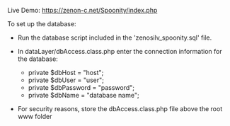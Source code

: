 Live Demo:
https://zenon-c.net/Spoonity/index.php 

To set up the database:
- Run the database script included in the 'zenosilv_spoonity.sql' file.
- In dataLayer/dbAccess.class.php enter the connection information for the database:
    - private $dbHost = "host";
    - private $dbUser = "user";
    - private $dbPassword = "password";
    - private $dbName = "database name";
    
- For security reasons, store the dbAccess.class.php file above the root www folder 
